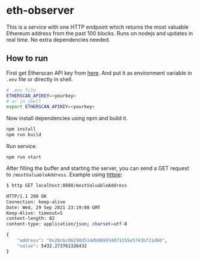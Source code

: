 # eth-observer

This is a service with one HTTP endpoint which returns the most valuable Ethereum address from the past 100 blocks. Runs on nodejs and updates in real time. No extra dependencies needed.

## How to run

First get Etherscan API key from [here](https://etherscan.io/myapikey). And put it as environment variable in `.env` file or directly in shell.

```sh
# .env file
ETHERSCAN_APIKEY=<yourkey>
# or in shell
export ETHERSCAN_APIKEY=<yourkey>
```

Now install dependencies using npm and build it.

```sh
npm install
npm run build
```

Run service.

```
npm run start
```

After filling the buffer and starting the server, you can send a GET request to `/mostValuableAddress`. Example using [httpie](https://github.com/httpie/httpie):

```sh
$ http GET localhost:8080/mostValuableAddress

HTTP/1.1 200 OK
Connection: keep-alive
Date: Wed, 29 Sep 2021 23:19:08 GMT
Keep-Alive: timeout=5
content-length: 82
content-type: application/json; charset=utf-8

{
    "address": "0x28c6c06298d514db089934071355e5743bf21d60",
    "value": 5432.273761326432
}

```
